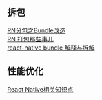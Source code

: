 
## 拆包

[RN分包之Bundle改造](http://liuley.cn/%E6%8A%80%E6%9C%AF/2018/03/23/rn-split-bundle.html)</br>
[RN 打包那些事儿](https://blog.ymfe.org/RN%E6%89%93%E5%8C%85%E9%82%A3%E4%BA%9B%E4%BA%8B%E5%84%BF/)</br>
[react-native bundle 解释与拆解](https://4ndroidev.github.io/2017/09/06/react-native-bundle/)</br>



## 性能优化

[React Native相关知识点](https://github.com/amandakelake/blog)</br>